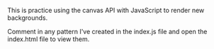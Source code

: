 This is practice using the canvas API with JavaScript to render new backgrounds.

Comment in any pattern I've created in the index.js file and open the index.html file to view them.